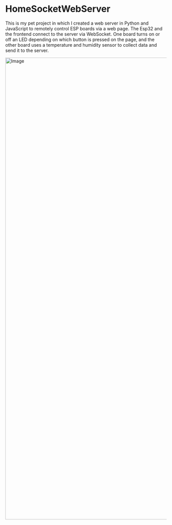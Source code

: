 # HomeSocketWebServer

This is my pet project in which I created a web server in Python and JavaScript to remotely control ESP boards via a web page. The Esp32 and the frontend connect to the server via WebSocket. One board turns on or off an LED depending on which button is pressed on the page, and the other board uses a temperature and humidity sensor to collect data and send it to the server. 

<img width="1440" alt="Image" src="https://github.com/user-attachments/assets/720091ac-259d-46d2-8da7-aa343b27c010" />

